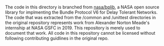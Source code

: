 The code in this directory is branched from [nasa/bplib](https://github.com/nasa/bplib), 
a NASA open source library for implmenting the Bundle Protocol V6 for Delay Tolerant Networks. 
The code that was extracted from the /common and /unittest directories in the original repository
represents work from Alexander Norton Meade's internship at NASA GSFC in 2019. This repository 
is merely used to document that work. All code in this repository cannot be licensed without
following contributing guidlines in the original repo.
